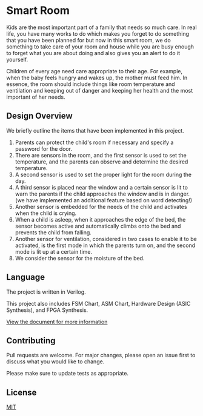 # Smart Room  

Kids are the most important part of a family that needs so much care.
In real life, you have many works to do which makes you forget to do something that you have been planned for but now in this smart room, we do something to take care of your room and house while you are busy enough to forget what you are about doing and also gives you an alert to do it yourself.

Children of every age need care appropriate to their age. For example, when the baby feels hungry and wakes up, the mother must feed him.
In essence, the room should include things like room temperature and ventilation and keeping out of danger and keeping her health and the most important of her needs.


## Design Overview

We briefly outline the items that have been implemented in this project.
1. Parents can protect the child's room if necessary and specify a password
for the door.
2. There are sensors in the room, and the first sensor is used to set the temperature,
and the parents can observe and determine the desired temperature.
3. A second sensor is used to set the proper light for the room during the day.
4. A third sensor is placed near the window and a certain sensor is lit to
warn the parents if the child approaches the window and is in danger.(we have implemented an additional feature based on word detecting!)
5. Another sensor is embedded for the needs of the child and activates
when the child is crying.
6. When a child is asleep, when it approaches the edge of the bed,
the sensor becomes active and automatically climbs onto the bed and
prevents the child from falling.
7. Another sensor for ventilation, considered in two cases to enable it to be activated,
is the first mode in which the parents turn on, and the second mode is lit up
at a certain time.
8. We consider the sensor for the moisture of the bed.

## Language
The project is written in Verilog.

This project also includes FSM Chart, ASM Chart, Hardware Design (ASIC Synthesis), and FPGA Synthesis.

[View the document for more information ](SmartRoomDocument.pdf)
## Contributing
Pull requests are welcome. For major changes, please open an issue first to discuss what you would like to change.

Please make sure to update tests as appropriate.

## License
[MIT](https://choosealicense.com/licenses/mit/)

